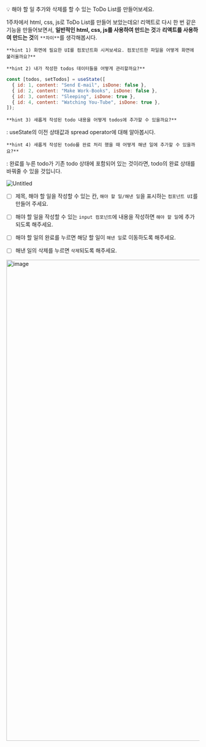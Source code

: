 <aside>
💡 해야 할 일 추가와 삭제를 할 수 있는 ToDo List를 만들어보세요.

1주차에서 html, css, js로 ToDo List를 만들어 보았는데요! 리액트로 다시 한 번 같은 기능을 만들어보면서, **일반적인 html, css, js를 사용하여 만드는 것**과 **리액트를 사용하여 만드는 것**의 `**차이**`를 생각해봅시다.

`**hint 1) 화면에 필요한 UI를 컴포넌트화 시켜보세요. 컴포넌트한 파일을 어떻게 화면에 불러올까요?**`

`**hint 2) 내가 작성한 todos 데이터들을 어떻게 관리할까요?**`

```jsx
const [todos, setTodos] = useState([
  { id: 1, content: "Send E-mail", isDone: false },
  { id: 2, content: "Make Work-Books", isDone: false },
  { id: 3, content: "Sleeping", isDone: true },
  { id: 4, content: "Watching You-Tube", isDone: true },
]);
```

`**hint 3) 새롭게 작성된 todo 내용을 어떻게 todos에 추가할 수 있을까요?**`

: useState의 이전 상태값과 spread operator에 대해 알아봅시다.

`**hint 4) 새롭게 작성된 todo를 완료 처리 했을 때 어떻게 해낸 일에 추가할 수 있을까요?**` 

: 완료를 누른 todo가 기존 todo 상태에 포함되어 있는 것이라면, todo의 완료 상태를 바꿔줄 수 있을 것입니다. 

![Untitled](https://prod-files-secure.s3.us-west-2.amazonaws.com/f1912130-0409-4e90-a90f-6091ae253e73/52ce0a3b-b76e-47de-9d6c-b08bac7aaf3b/Untitled.png)

</aside>

- [ ]  제목, 해야 할 일을 작성할 수 있는 칸, `해야 할 일/해낸 일`을 표시하는 `컴포넌트 UI`를 만들어 주세요.
- [ ]  해야 할 일을 작성할 수 있는 `input 컴포넌트`에 내용을 작성하면 `해야 할 일`에 추가 되도록 해주세요.
- [ ]  해야 할 일의 완료를 누르면 해당 할 일이 `해낸 일`로 이동하도록 해주세요.
- [ ]  해낸 일의 삭제를 누르면 `삭제`되도록 해주세요.


<img width="1256" alt="image" src="https://github.com/kwonsaebom/umcStudy/assets/94830364/b5c2b4b3-0f96-4833-935a-f88cfb59f794">

